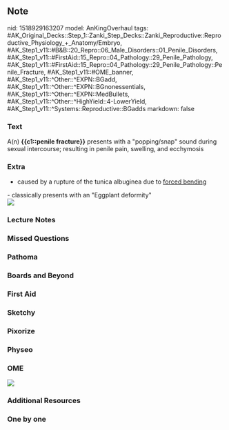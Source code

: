 ## Note
nid: 1518929163207
model: AnKingOverhaul
tags: #AK_Original_Decks::Step_1::Zanki_Step_Decks::Zanki_Reproductive::Reproductive_Physiology_+_Anatomy/Embryo, #AK_Step1_v11::#B&B::20_Repro::06_Male_Disorders::01_Penile_Disorders, #AK_Step1_v11::#FirstAid::15_Repro::04_Pathology::29_Penile_Pathology, #AK_Step1_v11::#FirstAid::15_Repro::04_Pathology::29_Penile_Pathology::Penile_Fracture, #AK_Step1_v11::#OME_banner, #AK_Step1_v11::^Other::^EXPN::BGadd, #AK_Step1_v11::^Other::^EXPN::BGnonessentials, #AK_Step1_v11::^Other::^EXPN::MedBullets, #AK_Step1_v11::^Other::^HighYield::4-LowerYield, #AK_Step1_v11::^Systems::Reproductive::BGadds
markdown: false

### Text
A(n) <b>{{c1::penile fracture}}</b> presents with a "popping/snap"
sound during sexual intercourse; resulting in penile pain,
swelling, and ecchymosis

### Extra
- caused by a rupture of the tunica albuginea due to <u>forced
bending</u>
<div>
  - classically presents with an "Eggplant deformity"
</div>
<div><img src="paste-102769977458689.jpg"></div>

### Lecture Notes


### Missed Questions


### Pathoma


### Boards and Beyond


### First Aid


### Sketchy


### Pixorize


### Physeo


### OME
<div class="ome-widget">
  <a href="https://onlinemeded.org?ref=anki"><img src=
  "_OME_AnkiFlashcards_General_4.png"></a>
</div>

### Additional Resources


### One by one

